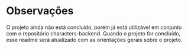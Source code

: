 # Observações

O projeto ainda não está concluído, porém já está utilizável em conjunto com o repositório characters-backend. Quando o projeto for concluído, esse readme será atualizado com as
orientações gerais sobre o projeto.
